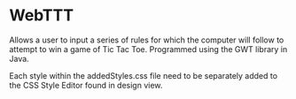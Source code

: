 WebTTT
======

Allows a user to input a series of rules for which the computer will follow to attempt to win a game of Tic Tac Toe. Programmed using the GWT library in Java.

Each style within the addedStyles.css file need to be separately added to the CSS Style Editor found in design view.  
